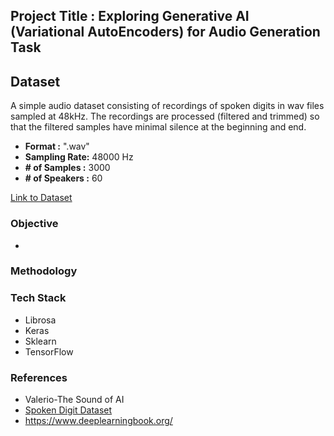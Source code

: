 ## Project Title : Exploring Generative AI (Variational AutoEncoders) for Audio Generation Task

## Dataset

A simple audio dataset consisting of recordings of spoken digits in wav files  sampled at 48kHz. The recordings are processed (filtered and trimmed) so that the filtered samples have minimal silence at the beginning and end.
* **Format :** ".wav"
* **Sampling Rate:** 48000 Hz
* **# of Samples :** 3000
* **# of Speakers :** 60

[Link to Dataset](https://github.com/Jakobovski/free-spoken-digit-dataset)

### Objective
* 

### Methodology



### Tech Stack
* Librosa
* Keras
* Sklearn
* TensorFlow

### References
* Valerio-The Sound of AI
* [Spoken Digit Dataset](https://github.com/Jakobovski/free-spoken-digit-dataset)
* https://www.deeplearningbook.org/

